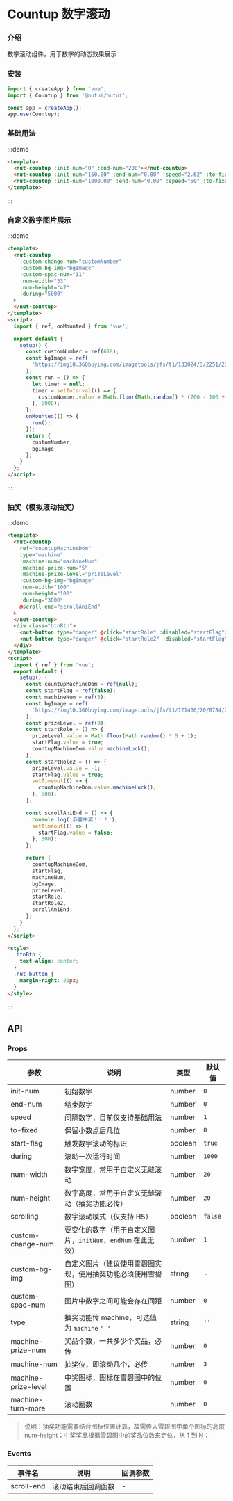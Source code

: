 # Countup 数字滚动

### 介绍

数字滚动组件，用于数字的动态效果展示

### 安装

```javascript
import { createApp } from 'vue';
import { Countup } from '@nutui/nutui';

const app = createApp();
app.use(Countup);
```

### 基础用法

:::demo

```html
<template>
  <nut-countup :init-num="0" :end-num="200"></nut-countup>
  <nut-countup :init-num="150.00" :end-num="0.00" :speed="2.62" :to-fixed="2"></nut-countup>
  <nut-countup :init-num="1000.00" :end-num="0.00" :speed="50" :to-fixed="2"></nut-countup>
</template>
```

:::

### 自定义数字图片展示

:::demo

```html
<template>
  <nut-countup
    :custom-change-num="customNumber"
    :custom-bg-img="bgImage"
    :custom-spac-num="11"
    :num-width="33"
    :num-height="47"
    :during="5000"
  >
  </nut-countup>
</template>
<script>
  import { ref, onMounted } from 'vue';

  export default {
    setup() {
      const customNumber = ref(618);
      const bgImage = ref(
        'https://img10.360buyimg.com/imagetools/jfs/t1/133024/3/2251/2646/5ee7549aE8dc02d7e/de6901b6c72db396.png'
      );
      const run = () => {
        let timer = null;
        timer = setInterval(() => {
          customNumber.value = Math.floor(Math.random() * (700 - 100 + 1) + 100);
        }, 5000);
      };
      onMounted(() => {
        run();
      });
      return {
        customNumber,
        bgImage
      };
    }
  };
</script>
```

:::

### 抽奖（模拟滚动抽奖）

:::demo

```html
<template>
  <nut-countup
    ref="countupMachineDom"
    type="machine"
    :machine-num="machineNum"
    :machine-prize-num="5"
    :machine-prize-level="prizeLevel"
    :custom-bg-img="bgImage"
    :num-width="100"
    :num-height="100"
    :during="3000"
    @scroll-end="scrollAniEnd"
  >
  </nut-countup>
  <div class="btnBtn">
    <nut-button type="danger" @click="startRole" :disabled="startFlag"> 中奖 </nut-button>
    <nut-button type="danger" @click="startRole2" :disabled="startFlag"> 不中奖 </nut-button>
  </div>
</template>
<script>
  import { ref } from 'vue';
  export default {
    setup() {
      const countupMachineDom = ref(null);
      const startFlag = ref(false);
      const machineNum = ref(3);
      const bgImage = ref(
        'https://img10.360buyimg.com/imagetools/jfs/t1/121466/20/6784/28830/5f06e7f2Edbb8998c/9bdd9e7b24dff9fe.png'
      );
      const prizeLevel = ref(0);
      const startRole = () => {
        prizeLevel.value = Math.floor(Math.random() * 5 + 1);
        startFlag.value = true;
        countupMachineDom.value.machineLuck();
      };
      const startRole2 = () => {
        prizeLevel.value = -1;
        startFlag.value = true;
        setTimeout(() => {
          countupMachineDom.value.machineLuck();
        }, 500);
      };

      const scrollAniEnd = () => {
        console.log('恭喜中奖！！！');
        setTimeout(() => {
          startFlag.value = false;
        }, 300);
      };

      return {
        countupMachineDom,
        startFlag,
        machineNum,
        bgImage,
        prizeLevel,
        startRole,
        startRole2,
        scrollAniEnd
      };
    }
  };
</script>

<style>
  .btnBtn {
    text-align: center;
  }
  .nut-button {
    margin-right: 20px;
  }
</style>
```

:::

## API

### Props

| 参数 | 说明 | 类型 | 默认值 |
| --- | --- | --- | --- |
| init-num | 初始数字 | number | `0` |
| end-num | 结束数字 | number | `0` |
| speed | 间隔数字，目前仅支持基础用法 | number | `1` |
| to-fixed | 保留小数点后几位 | number | `0` |
| start-flag | 触发数字滚动的标识 | boolean | `true` |
| during | 滚动一次运行时间 | number | `1000` |
| num-width | 数字宽度，常用于自定义无缝滚动 | number | `20` |
| num-height | 数字高度，常用于自定义无缝滚动（抽奖功能必传） | number | `20` |
| scrolling | 数字滚动模式（仅支持 H5） | boolean | `false` |
| custom-change-num | 要变化的数字（用于自定义图片，`initNum`、`endNum` 在此无效） | number | `1` |
| custom-bg-img | 自定义图片（建议使用雪碧图实现，使用抽奖功能必须使用雪碧图） | string | - |
| custom-spac-num | 图片中数字之间可能会存在间距 | number | `0` |
| type | 抽奖功能传 machine，可选值为 `machine` `' '` | string | `''` |
| machine-prize-num | 奖品个数，一共多少个奖品，必传 | number | `0` |
| machine-num | 抽奖位，即滚动几个，必传 | number | `3` |
| machine-prize-level | 中奖图标，图标在雪碧图中的位置 | number | `0` |
| machine-turn-more | 滚动圈数 | number | `0` |

> 说明：抽奖功能需要结合图标位置计算，故需传入雪碧图中单个图标的高度 num-height；中奖奖品根据雪碧图中的奖品位数来定位，从 1 到 N；

### Events

| 事件名 | 说明 | 回调参数 |
| --- | --- | --- |
| scroll-end | 滚动结束后回调函数 | - |
